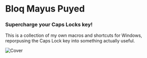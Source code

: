 # Bloq Mayus Puyed

### Supercharge your Caps Locks key!

This is a collection of my own macros and shortcuts for Windows, reporpusing the Caps Lock key into something actually useful.


![Cover](/repository/keyboard.png?raw=true "Cover Image")

